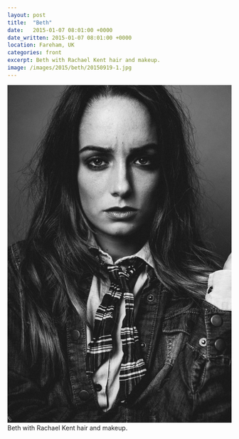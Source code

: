 ```yaml
---
layout: post
title:  "Beth"
date:   2015-01-07 08:01:00 +0000
date_written: 2015-01-07 08:01:00 +0000
location: Fareham, UK
categories: front
excerpt: Beth with Rachael Kent hair and makeup.
image: /images/2015/beth/20150919-1.jpg
---
```

<img src='/images/2015/beth/20150919-1.jpg'/>
Beth with Rachael Kent hair and makeup.

